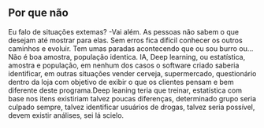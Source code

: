 ## Por que não
Eu falo de situações extemas? 
-Vai além.
As pessoas não sabem o que desejam até mostrar para elas. 
Sem erros fica difícil conhecer os outros caminhos e evoluir.
Tem umas paradas acontecendo que ou sou burro ou...
Não é boa amostra, população identica. IA, Deep learning,
ou estatística, amostra e população, em nenhum dos casos
o software criado saberia identificar, em outras situações
vender cerveja, supermercado, questionário dentro da loja
com objetivo de exibir o que os clientes pensam e bem diferente deste
programa.Deep leaning teria que treinar, estatística
com base nos itens existiriam talvez poucas diferenças,
determinado grupo seria culpado sempre, talvez identificar usuários
de drogas, talvez seria possível, devem existir análises, sei lá scielo.
